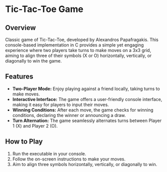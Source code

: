 # Tic-Tac-Toe Game

## Overview

Classic game of Tic-Tac-Toe, developed by Alexandros Papafragakis. This console-based implementation in C provides a simple yet engaging experience where two players take turns to make moves on a 3x3 grid, aiming to align three of their symbols (X or O) horizontally, vertically, or diagonally to win the game.

## Features

- **Two-Player Mode:** Enjoy playing against a friend locally, taking turns to make moves.
- **Interactive Interface:** The game offers a user-friendly console interface, making it easy for players to input their moves.
- **Winning Conditions:** After each move, the game checks for winning conditions, declaring the winner or announcing a draw.
- **Turn Alternation:** The game seamlessly alternates turns between Player 1 (X) and Player 2 (O).

## How to Play

1. Run the executable in your console.
2. Follow the on-screen instructions to make your moves.
3. Aim to align three symbols horizontally, vertically, or diagonally to win.

